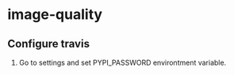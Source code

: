 # image-quality

## Configure travis
1. Go to settings and set PYPI_PASSWORD environtment variable.

